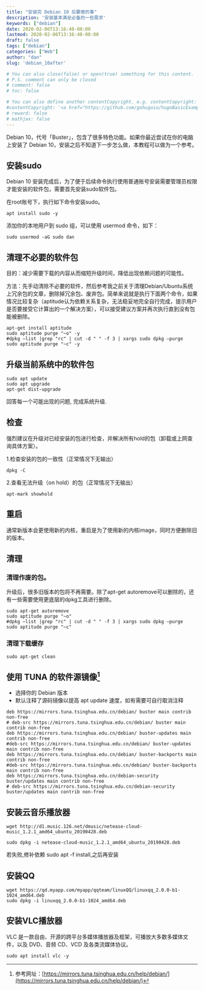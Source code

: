 ```yaml
---
title: "安装完 Debian 10 后要做的事"
description: '安装基本满足必备的一些需求'
keywords: ["debian"]
date: 2020-02-06T13:16:48-08:00
lastmod: 2020-02-06T13:16:48-08:00
draft: false
tags: ["debian"]
categories: ["Web"]
author: "dan"
slug: 'debian_10after'

# You can also close(false) or open(true) something for this content.
# P.S. comment can only be closed
# comment: false
# toc: false

# You can also define another contentCopyright. e.g. contentCopyright: "This is another copyright."
#contentCopyright: '<a href="https://github.com/gohugoio/hugoBasicExample" rel="noopener" target="_blank">See origin</a>'
# reward: false
# mathjax: false
---
```


Debian 10，代号「Buster」，包含了很多特色功能。如果你最近尝试在你的电脑上安装了 Debian 10，安装之后不知道下一步怎么做，本教程可以做为一个参考。

## 安装sudo

Debian 10 安装完成后，为了便于后续命令执行使用普通账号安装需要管理员权限才能安装的软件包，需要首先安装sudo软件包。

在root账号下，执行如下命令安装sudo。

```
apt install sudo -y
```

添加你的本地用户到 sudo 组，可以使用 usermod 命令，如下：

```
sudo usermod -aG sudo dan
```

## 清理不必要的软件包

目的：减少需要下载的内容从而缩短升级时间，降低出现依赖问题的可能性。

方法：先手动清除不必要的软件，然后参考我之前关于清理Debian/Ubuntu系统上冗余包的文章，删除掉冗余包、废弃包。简单来说就是执行下面两个命令，如果情况比较复杂（aptitude认为依赖关系复杂，无法稳妥地完全自行完成，提示用户是否要接受它计算出的一个解决方案），可以接受建议方案并再次执行直到没有包能被删除。

```
apt-get install aptitude
sudo aptitude purge "~o" -y
#dpkg —list |grep "rc" | cut -d " " -f 3 | xargs sudo dpkg —purge
sudo aptitude purge "~c" -y
```

## 升级当前系统中的软件包

```
sudo apt update
sudo apt upgrade
apt-get dist-upgrade
```

回答每一个可能出现的问题, 完成系统升级.

## 检查

强烈建议在升级对已经安装的包进行检查，并解决所有hold的包（卸载或上网查询具体方案）。

1.检查安装的包的一致性（正常情况下无输出）

```
dpkg -C
```

2.查看无法升级（on hold）的包（正常情况下无输出）

```
apt-mark showhold
```

## 重启

通常新版本会更使用新的内核，重启是为了使用新的内核image，同时方便删除旧的版本。

## 清理

### 清理作废的包。

升级后，很多旧版本的包将不再需要。除了apt-get autoremove可以删除的，还有一些需要使用更底层的dpkg工具进行删除。

```
sudo apt-get autoremove
sudo aptitude purge "~o"
#dpkg —list |grep "rc" | cut -d " " -f 3 | xargs sudo dpkg —purge
sudo aptitude purge "~c"
```

### 清理下载缓存

```
sudo apt-get clean
```

## 使用 TUNA 的软件源镜像[^使用 TUNA 的软件源镜像]

[^使用 TUNA 的软件源镜像]: 参考网址：[https://mirrors.tuna.tsinghua.edu.cn/help/debian/](https://mirrors.tuna.tsinghua.edu.cn/help/debian/)

- 选择你的 Debian 版本
- 默认注释了源码镜像以提高 apt update 速度，如有需要可自行取消注释 

```
deb https://mirrors.tuna.tsinghua.edu.cn/debian/ buster main contrib non-free
# deb-src https://mirrors.tuna.tsinghua.edu.cn/debian/ buster main contrib non-free
deb https://mirrors.tuna.tsinghua.edu.cn/debian/ buster-updates main contrib non-free
#deb-src https://mirrors.tuna.tsinghua.edu.cn/debian/ buster-updates main contrib non-free
deb https://mirrors.tuna.tsinghua.edu.cn/debian/ buster-backports main contrib non-free
#deb-src https://mirrors.tuna.tsinghua.edu.cn/debian/ buster-backports main contrib non-free
deb https://mirrors.tuna.tsinghua.edu.cn/debian-security buster/updates main contrib non-free
# deb-src https://mirrors.tuna.tsinghua.edu.cn/debian-security buster/updates main contrib non-free
```

## 安装云音乐播放器

```
wget http://d1.music.126.net/dmusic/netease-cloud-music_1.2.1_amd64_ubuntu_20190428.deb 

sudo dpkg -i netease-cloud-music_1.2.1_amd64_ubuntu_20190428.deb 
```

若失败,修补依赖 sudo apt -f install,之后再安装

## 安装QQ

```
wget https://qd.myapp.com/myapp/qqteam/linuxQQ/linuxqq_2.0.0-b1-1024_amd64.deb
sudo dpkg -i linuxqq_2.0.0-b1-1024_amd64.deb
```

## 安装VLC播放器

VLC 是一款自由、开源的跨平台多媒体播放器及框架，可播放大多数多媒体文件，以及 DVD、音频 CD、VCD 及各类流媒体协议。

```
sudo apt install vlc -y
```